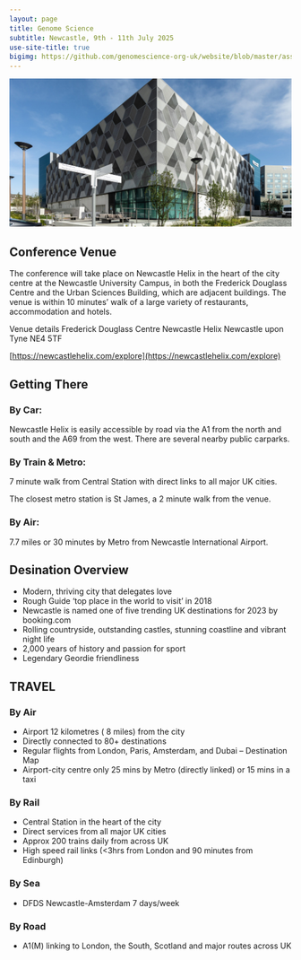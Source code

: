```yaml
---
layout: page
title: Genome Science
subtitle: Newcastle, 9th - 11th July 2025
use-site-title: true
bigimg: https://github.com/genomescience-org-uk/website/blob/master/assets/img/Frederick_Douglas_Centre.jpg
---
```

![Frederick Douglas Centre](https://github.com/genomescience-org-uk/website/blob/master/assets/img/Frederick_Douglas_Centre.jpg?raw=true)

## Conference Venue

The conference will take place on Newcastle Helix in the heart of the city centre at the Newcastle University Campus, in both the Frederick Douglass Centre and the Urban Sciences Building, which are adjacent buildings. The venue is within 10 minutes’ walk of a large variety of restaurants, accommodation and hotels. 

Venue details
Frederick Douglass Centre
Newcastle Helix
Newcastle upon Tyne
NE4 5TF

[https://newcastlehelix.com/explore](https://newcastlehelix.com/explore)

## Getting There

### By Car:
Newcastle Helix is easily accessible by road via the A1 from the north and south and the A69 from the west. There are several nearby public carparks.

### By Train & Metro:
7 minute walk from Central Station with direct links to all major UK cities. 

The closest metro station is St James, a 2 minute walk from the venue. 

### By Air:
7.7 miles or 30 minutes by Metro from Newcastle International Airport.

## Desination Overview

* Modern, thriving city that delegates love
* Rough Guide ‘top place in the world to visit’ in 2018
* Newcastle is named one of five trending UK destinations for 2023 by booking.com
* Rolling countryside, outstanding castles, stunning coastline and vibrant night life
* 2,000 years of history and passion for sport
* Legendary Geordie friendliness


## TRAVEL 

### By Air 

* Airport 12 kilometres ( 8 miles) from the city
* Directly connected to 80+ destinations
* Regular flights from London, Paris, Amsterdam, and Dubai – Destination Map
* Airport-city centre only 25 mins by Metro (directly linked) or 15 mins in a taxi

### By Rail 

* Central Station in the heart of the city
* Direct services from all major UK cities
* Approx 200 trains daily from across UK
* High speed rail links (<3hrs from London and 90 minutes from Edinburgh) 

### By Sea 

* DFDS Newcastle-Amsterdam 7 days/week 

### By Road

* A1(M) linking to London, the South, Scotland and major routes across UK




